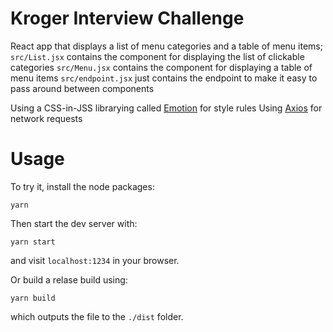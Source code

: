# Kroger Interview Challenge

React app that displays a list of menu categories and a table of menu items;
`src/List.jsx` contains the component for displaying the list of clickable categories
`src/Menu.jsx` contains the component for displaying a table of menu items
`src/endpoint.jsx` just contains the endpoint to make it easy to pass around between components

Using a CSS-in-JSS librarying called [Emotion](https://emotion.sh) for style rules
Using [Axios](https://github.com/axios/axios) for network requests

# Usage

To try it, install the node packages:

```shell
yarn
```

Then start the dev server with:

```shell
yarn start
```

and visit `localhost:1234` in your browser.

Or build a relase build using:

```shell
yarn build
```

which outputs the file to the `./dist` folder.
